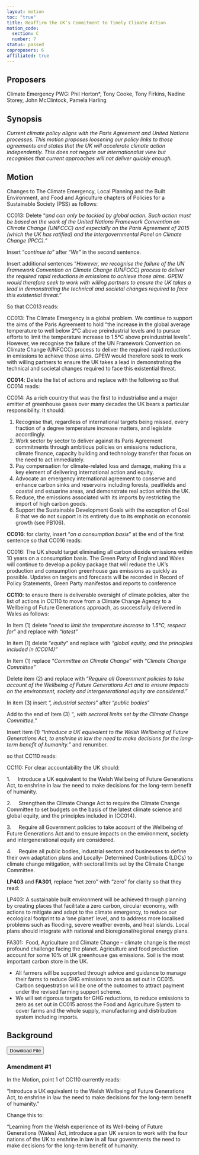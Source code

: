 ```yaml
---
layout: motion
toc: "true"
title: Reaffirm the UK’s Commitment to Timely Climate Action
motion_code:
  section: C
  number: 7
status: passed
coproposers: 6
affiliated: true
---
```

## P﻿roposers

Climate Emergency PWG: Phil Horton*, Tony Cooke, Tony Firkins, Nadine Storey, John McClintock, Pamela Harling

## Synopsis

*Current climate policy aligns with the Paris Agreement and United Nations processes. This motion proposes loosening our policy links to those agreements and states that the UK will accelerate climate action independently. This does not negate our internationalist view but recognises that current approaches will not deliver quickly enough.*

## Motion

Changes to The Climate Emergency, Local Planning and the Built Environment, and Food and Agriculture chapters of Policies for a Sustainable Society (PSS) as follows:

CC013: Delete “*and can only be tackled by global action. Such action must be based on the work of the United Nations Framework Convention on Climate Change (UNFCCC) and especially on the Paris Agreement of 2015 (which the UK has ratified) and the Intergovernmental Panel on Climate Change (IPCC).”*

Insert “*continue to”* after “*We”* in the second sentence.

Insert additional sentences “*However, we recognise the failure of the UN Framework Convention on Climate Change (UNFCCC) process to deliver the required rapid reductions in emissions to achieve those aims. GPEW would therefore seek to work with willing partners to ensure the UK takes a lead in demonstrating the technical and societal changes required to face this existential threat.”*

So that CC013 reads:

CC013: The Climate Emergency is a global problem. We continue to support the aims of the Paris Agreement to hold “the increase in the global average temperature to well below 2°C above preindustrial levels and to pursue efforts to limit the temperature increase to 1.5°C above preindustrial levels”. However, we recognise the failure of the UN Framework Convention on Climate Change (UNFCCC) process to deliver the required rapid reductions in emissions to achieve those aims. GPEW would therefore seek to work with willing partners to ensure the UK takes a lead in demonstrating the technical and societal changes required to face this existential threat.

**CC014**: Delete the list of actions and replace with the following so that CC014 reads:

CC014: As a rich country that was the first to industrialise and a major emitter of greenhouse gases over many decades the UK bears a particular responsibility. It should:

1. Recognise that, regardless of international targets being missed, every fraction of a degree temperature increase matters, and legislate accordingly.
2. Work sector by sector to deliver against its Paris Agreement commitments through ambitious policies on emissions reductions, climate finance, capacity building and technology transfer that focus on the need to act immediately.
3. Pay compensation for climate-related loss and damage, making this a key element of delivering international action and equity.
4. Advocate an emergency international agreement to conserve and enhance carbon sinks and reservoirs including forests, peatfields and coastal and estuarine areas, and demonstrate real action within the UK.
5. Reduce, the emissions associated with its imports by restricting the import of high carbon goods.
6. Support the Sustainable Development Goals with the exception of Goal 8 that we do not support in its entirety due to its emphasis on economic growth (see PB106).

**CC016**: for clarity, insert “*on a consumption basis*” at the end of the first sentence so that CC016 reads:

CC016: The UK should target eliminating all carbon dioxide emissions within 10 years on a consumption basis. The Green Party of England and Wales will continue to develop a policy package that will reduce the UK’s production and consumption greenhouse gas emissions as quickly as possible. Updates on targets and forecasts will be recorded in Record of Policy Statements, Green Party manifestos and reports to conference

**CC110**: to ensure there is deliverable oversight of climate policies, alter the list of actions in CC110 to move from a Climate Change Agency to a Wellbeing of Future Generations approach, as successfully delivered in Wales as follows:

In Item (1) delete “*need to limit the temperature increase to 1.5°C, respect for*” and replace with *“latest”*

In item (1) delete “*equity*” and replace with *“global equity, and the principles included in (CC014)”*

In Item (1) replace “*Committee on Climate Change*” with “*Climate Change Committee*”

Delete item (2) and replace with “*Require all Government policies to take account of the Wellbeing of Future Generations Act and to ensure impacts on the environment, society and intergenerational equity are considered.”*

In item (3) insert *“, industrial sectors*” after “*public bodies*”

Add to the end of Item (3) “*, with sectoral limits set by the Climate Change Committee.”*

Insert item (1) “*Introduce a UK equivalent to the Welsh Wellbeing of Future Generations Act, to enshrine in law the need to make decisions for the long-term benefit of humanity.”* and renumber.

so that CC110 reads:

CC110: For clear accountability the UK should:

1.     Introduce a UK equivalent to the Welsh Wellbeing of Future Generations Act, to enshrine in law the need to make decisions for the long-term benefit of humanity.

2.     Strengthen the Climate Change Act to require the Climate Change Committee to set budgets on the basis of the latest climate science and global equity, and the principles included in (CC014).

3.     Require all Government policies to take account of the Wellbeing of Future Generations Act and to ensure impacts on the environment, society and intergenerational equity are considered.

4.     Require all public bodies, industrial sectors and businesses to define their own adaptation plans and Locally- Determined Contributions (LDCs) to climate change mitigation, with sectoral limits set by the Climate Change Committee.

**LP403** and **FA301**, replace “net zero” with “zero” for clarity so that they read:

LP403: A sustainable built environment will be achieved through planning by creating places that facilitate a zero carbon, circular economy, with actions to mitigate and adapt to the climate emergency, to reduce our ecological footprint to a ‘one planet’ level, and to address more localised problems such as flooding, severe weather events, and heat islands. Local plans should integrate with national and bioregional/regional energy plans.

FA301:  Food, Agriculture and Climate Change – climate change is the most profound challenge facing the planet. Agriculture and food production account for some 10% of UK greenhouse gas emissions. Soil is the most important carbon store in the UK.

* All farmers will be supported through advice and guidance to manage their farms to reduce GHG emissions to zero as set out in CC015. Carbon sequestration will be one of the outcomes to attract payment under the revised farming support scheme.
* We will set rigorous targets for GHG reductions, to reduce emissions to zero as set out in CC015 across the Food and Agriculture System to cover farms and the whole supply, manufacturing and distribution system including imports.

## Background

<a href="/files/climate-updates-briefing-paper-v0.3.pdf"><button class="btn btn-secondary download-link">Download File</button></a>


<div class="amendment amendment-passed">
<div class="d-flex justify-content-between align-items-start">
<h3 id="amendment-1">Amendment #1</h3>
</div>
    
In the Motion, point 1 of CC110 currently reads:

“Introduce a UK equivalent to the Welsh Wellbeing of Future Generations Act, to enshrine in law the need to make decisions for the long-term benefit of humanity.”

Change this to:

“Learning from the Welsh experience of its Well-being of Future Generations (Wales) Act, introduce a pan UK version to work with the four nations of the UK to enshrine in law in all four governments the need to make decisions for the long-term benefit of humanity.
  
</div>